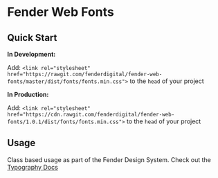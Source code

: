 # Fender Web Fonts

## Quick Start

**In Development:**

Add:
`<link rel="stylesheet" href="https://rawgit.com/fenderdigital/fender-web-fonts/master/dist/fonts/fonts.min.css">` to the `head` of your project

**In Production:**

Add: `<link rel="stylesheet" href="https://cdn.rawgit.com/fenderdigital/fender-web-fonts/1.0.1/dist/fonts/fonts.min.css">` to the `head` of your project

## Usage

Class based usage as part of the Fender Design System. Check out the [Typography Docs](https://fenderdigital.github.io/tachyons/typefaces/)
